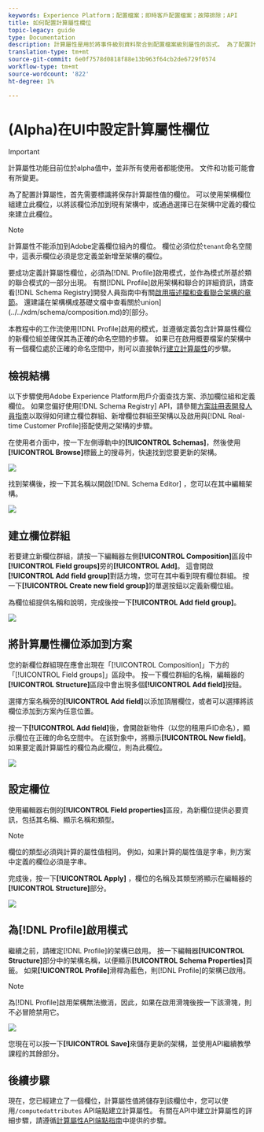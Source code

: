 ```yaml
---
keywords: Experience Platform；配置檔案；即時客戶配置檔案；故障排除；API
title: 如何配置計算屬性欄位
topic-legacy: guide
type: Documentation
description: 計算屬性是用於將事件級別資料聚合到配置檔案級別屬性的函式。 為了配置計算屬性，首先需要標識將保存計算屬性值的欄位。 可以使用架構欄位組建立此欄位，以將該欄位添加到現有架構中，或通過選擇已在架構中定義的欄位來建立此欄位。
translation-type: tm+mt
source-git-commit: 6e0f7578d0818f88e13b963f64cb2de6729f0574
workflow-type: tm+mt
source-wordcount: '822'
ht-degree: 1%

---
```



# (Alpha)在UI中設定計算屬性欄位

>[!IMPORTANT]
>
>計算屬性功能目前位於alpha值中，並非所有使用者都能使用。 文件和功能可能會有所變更。

為了配置計算屬性，首先需要標識將保存計算屬性值的欄位。 可以使用架構欄位組建立此欄位，以將該欄位添加到現有架構中，或通過選擇已在架構中定義的欄位來建立此欄位。

>[!NOTE]
>
>計算屬性不能添加到Adobe定義欄位組內的欄位。 欄位必須位於`tenant`命名空間中，這表示欄位必須是您定義並新增至架構的欄位。

要成功定義計算屬性欄位，必須為[!DNL Profile]啟用模式，並作為模式所基於類的聯合模式的一部分出現。 有關[!DNL Profile]啟用架構和聯合的詳細資訊，請查看[!DNL Schema Registry]開發人員指南中有關[啟用描述檔和查看聯合架構的章節](../../xdm/api/getting-started.md)。 還建議在架構構成基礎文檔中查看關於union](../../xdm/schema/composition.md)的[部分。

本教程中的工作流使用[!DNL Profile]啟用的模式，並遵循定義包含計算屬性欄位的新欄位組並確保其為正確的命名空間的步驟。 如果已在啟用概要檔案的架構中有一個欄位處於正確的命名空間中，則可以直接執行[建立計算屬性](#create-a-computed-attribute)的步驟。

## 檢視結構

以下步驟使用Adobe Experience Platform用戶介面查找方案、添加欄位組和定義欄位。 如果您偏好使用[!DNL Schema Registry] API，請參閱[方案註冊表開發人員指南](../../xdm/api/getting-started.md)以取得如何建立欄位群組、新增欄位群組至架構以及啟用與[!DNL Real-time Customer Profile]搭配使用之架構的步驟。

在使用者介面中，按一下左側導軌中的&#x200B;**[!UICONTROL Schemas]**，然後使用&#x200B;**[!UICONTROL Browse]**&#x200B;標籤上的搜尋列，快速找到您要更新的架構。

![](../images/computed-attributes/Schemas-Browse.png)

找到架構後，按一下其名稱以開啟[!DNL Schema Editor] ，您可以在其中編輯架構。

![](../images/computed-attributes/Schema-Editor.png)

## 建立欄位群組

若要建立新欄位群組，請按一下編輯器左側&#x200B;**[!UICONTROL Composition]**&#x200B;區段中&#x200B;**[!UICONTROL Field groups]**&#x200B;旁的&#x200B;**[!UICONTROL Add]**。 這會開啟&#x200B;**[!UICONTROL Add field group]**&#x200B;對話方塊，您可在其中看到現有欄位群組。 按一下&#x200B;**[!UICONTROL Create new field group]**&#x200B;的單選按鈕以定義新欄位組。

為欄位組提供名稱和說明，完成後按一下&#x200B;**[!UICONTROL Add field group]**。

![](../images/computed-attributes/Add-field-group.png)

## 將計算屬性欄位添加到方案

您的新欄位群組現在應會出現在「[!UICONTROL Composition]」下方的「[!UICONTROL Field groups]」區段中。 按一下欄位群組的名稱，編輯器的&#x200B;**[!UICONTROL Structure]**&#x200B;區段中會出現多個&#x200B;**[!UICONTROL Add field]**&#x200B;按鈕。

選擇方案名稱旁的&#x200B;**[!UICONTROL Add field]**&#x200B;以添加頂層欄位，或者可以選擇將該欄位添加到方案內任意位置。

按一下&#x200B;**[!UICONTROL Add field]**&#x200B;後，會開啟新物件（以您的租用戶ID命名），顯示欄位在正確的命名空間中。 在該對象中，將顯示&#x200B;**[!UICONTROL New field]**。 如果要定義計算屬性的欄位為此欄位，則為此欄位。

![](../images/computed-attributes/New-field.png)

## 設定欄位

使用編輯器右側的&#x200B;**[!UICONTROL Field properties]**&#x200B;區段，為新欄位提供必要資訊，包括其名稱、顯示名稱和類型。

>[!NOTE]
>
>欄位的類型必須與計算的屬性值相同。 例如，如果計算的屬性值是字串，則方案中定義的欄位必須是字串。

完成後，按一下&#x200B;**[!UICONTROL Apply]** ，欄位的名稱及其類型將顯示在編輯器的&#x200B;**[!UICONTROL Structure]**&#x200B;部分。

![](../images/computed-attributes/Apply.png)

## 為[!DNL Profile]啟用模式

繼續之前，請確定[!DNL Profile]的架構已啟用。 按一下編輯器&#x200B;**[!UICONTROL Structure]**&#x200B;部分中的架構名稱，以便顯示&#x200B;**[!UICONTROL Schema Properties]**&#x200B;頁籤。 如果&#x200B;**[!UICONTROL Profile]**&#x200B;滑桿為藍色，則[!DNL Profile]的架構已啟用。

>[!NOTE]
>
>為[!DNL Profile]啟用架構無法撤消，因此，如果在啟用滑塊後按一下該滑塊，則不必冒險禁用它。

![](../images/computed-attributes/Profile.png)

您現在可以按一下&#x200B;**[!UICONTROL Save]**&#x200B;來儲存更新的架構，並使用API繼續教學課程的其餘部分。

## 後續步驟

現在，您已經建立了一個欄位，計算屬性值將儲存到該欄位中，您可以使用`/computedattributes` API端點建立計算屬性。 有關在API中建立計算屬性的詳細步驟，請遵循[計算屬性API端點指南](ca-api.md)中提供的步驟。
